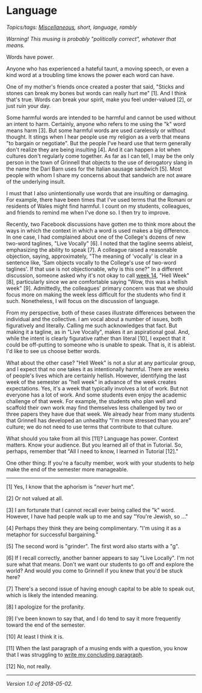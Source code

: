 Language
========

*Topics/tags: [Miscellaneous](index-misc), short, language, rambly*

*Warning!  This musing is probably "politically correct", whatever
that means.*

Words have power.

Anyone who has experienced a hateful taunt, a moving speech, or even
a kind word at a troubling time knows the power each word can have.

One of my mother's friends once created a poster that said, "Sticks and
stones can break my bones but words can really hurt me" [1]. And I think
that's true.  Words can break your spirit, make you feel under-valued
[2], or just ruin your day.

Some harmful words are intended to be harmful and cannot be used without
an intent to harm.  Certainly, anyone who refers to me using the "k"
word means harm [3].  But some harmful words are used carelessly or
without thought.  It stings when I hear people use my religion as a
verb that means "to bargain or negotiate".  But the people I've heard
use that term generally don't realize they are being insulting [4].
And it can happen a lot when cultures don't regularly come together.
As far as I can tell, I may be the only person in the town of Grinnell
that objects to the use of derogatory slang in the name the Dari Barn
uses for the Italian sausage sandwich [5].  Most people with whom I share
my concerns about that sandwich are not aware of the underlying insult.

I must that I also unintentionally use words that are insulting or
damaging.  For example, there have been times that I've used terms
that the Romani or residents of Wales might find harmful.  I count on
my students, colleagues, and friends to remind me when I've done so.
I then try to improve.

Recently, two Facebook discussions have gotten me to think more about the
ways in which the context in which a word is used makes a big difference.
In one case, I had complained about one of the College's dozens of new
two-word taglines, "Live Vocally" [6].  I noted that the tagline seems
ableist, emphasizing the ability to speak [7].  A colleague raised a
reasonable objection, saying, approximately, "The meaning of 'vocally'
is clear in a sentence like, 'Sam objects vocally to the College's use of
two-word taglines'. If that use is not objectionable, why is this one?"
In a different discussion, someone asked why it's not okay to call
[week 14](naming-week-14), "Hell Week" [8], particularly since we are
comfortable saying "Wow, this was a hellish week" [9].  Admittedly,
the colleagues' primary concern was that we should focus more on making
the week less difficult for the students who find it such.  Nonetheless,
I will focus on the discussion of language.

From my perspective, both of these cases illustrate differences between
the individual and the collective.  I am vocal about a number of issues,
both figuratively and literally.  Calling me such acknowledges that fact.
But making it a tagline, as in "Live Vocally", makes it an aspirational
goal.  And, while the intent is clearly figurative rather than literal
[10], I expect that it could be off-putting to someone who is unable to
speak.  That is, it is ableist.  I'd like to see us choose better words.

What about the other case?  "Hell Week" is not a slur at any particular
group, and I expect that no one takes it as intentionally harmful.
There are weeks of people's lives which are certainly hellish.  However,
identifying the last week of the semester as "hell week" in advance of
the week creates expectations.  Yes, it's a week that typically involves a
lot of work.  But not everyone has a lot of work.  And some students even
enjoy the academic challenge of that week.  For example, the students
who plan well and scaffold their own work may find themselves less
challenged by two or three papers they have due that week.  We already
hear from many students that Grinnell has developed an unhealthy "I'm
more stressed than you are" culture; we do not need to use terms that
contribute to that culture.

What should you take from all this [11]?  Language has power.  Context
matters.  Know your audience.  But you learned all of that in Tutorial.
So, perhaps, remember that "All I need to know, I learned in Tutorial
[12]."

One other thing: If you're a faculty member, work with your students to
help make the end of the semester more manageable.

---

[1] Yes, I know that the aphorism is "*never* hurt me".

[2] Or not valued at all.

[3] I am fortunate that I cannot recall ever being called the "k" word.
However, I have had people walk up to me and say "You're Jewish, so ..."

[4] Perhaps they think they are being complimentary.  "I'm using it as
a metaphor for successful bargaining."

[5] The second word is "grinder".  The first word also starts with a "g".

[6] If I recall correctly, another banner appears to say "Live Locally".
I'm not sure what that means.  Don't we want our students to go off and
explore the world?  And would you come to Grinnell if you knew that you'd
be stuck here?

[7] There's a second issue of having enough capital to be able to speak
out, which is likely the intended meaning.

[8] I apologize for the profanity.

[9] I've been known to say that, and I do tend to say it more frequently
toward the end of the semester.

[10] At least I think it is.

[11] When the last paragraph of a musing ends with a question, you know
that I was struggling to [write my concluding paragraph](wrapping-up).

[12] No, not really.

---

*Version 1.0 of 2018-05-02.*
